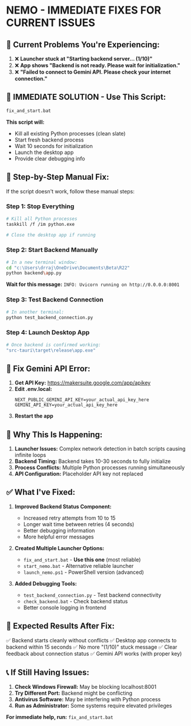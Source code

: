 # NEMO - IMMEDIATE FIXES FOR CURRENT ISSUES

## 🚨 Current Problems You're Experiencing:

1. ❌ **Launcher stuck at "Starting backend server... (1/10)"**
2. ❌ **App shows "Backend is not ready. Please wait for initialization."**
3. ❌ **"Failed to connect to Gemini API. Please check your internet connection."**

## 🎯 IMMEDIATE SOLUTION - Use This Script:

```bash
fix_and_start.bat
```

**This script will:**
- Kill all existing Python processes (clean slate)
- Start fresh backend process
- Wait 10 seconds for initialization 
- Launch the desktop app
- Provide clear debugging info

## 🔧 Step-by-Step Manual Fix:

If the script doesn't work, follow these manual steps:

### Step 1: Stop Everything
```bash
# Kill all Python processes
taskkill /f /im python.exe

# Close the desktop app if running
```

### Step 2: Start Backend Manually
```bash
# In a new terminal window:
cd "c:\Users\drraj\OneDrive\Documents\Beta\R22"
python backend\app.py
```

**Wait for this message:** `INFO: Uvicorn running on http://0.0.0.0:8001`

### Step 3: Test Backend Connection
```bash
# In another terminal:
python test_backend_connection.py
```

### Step 4: Launch Desktop App
```bash
# Once backend is confirmed working:
"src-tauri\target\release\app.exe"
```

## 🔑 Fix Gemini API Error:

1. **Get API Key:** https://makersuite.google.com/app/apikey
2. **Edit .env.local:**
   ```
   NEXT_PUBLIC_GEMINI_API_KEY=your_actual_api_key_here
   GEMINI_API_KEY=your_actual_api_key_here
   ```
3. **Restart the app**

## 🐛 Why This Is Happening:

1. **Launcher Issues:** Complex network detection in batch scripts causing infinite loops
2. **Backend Timing:** Backend takes 10-30 seconds to fully initialize
3. **Process Conflicts:** Multiple Python processes running simultaneously
4. **API Configuration:** Placeholder API key not replaced

## ✅ What I've Fixed:

1. **Improved Backend Status Component:**
   - Increased retry attempts from 10 to 15
   - Longer wait time between retries (4 seconds)
   - Better debugging information
   - More helpful error messages

2. **Created Multiple Launcher Options:**
   - `fix_and_start.bat` - **Use this one** (most reliable)
   - `start_nemo.bat` - Alternative reliable launcher
   - `launch_nemo.ps1` - PowerShell version (advanced)

3. **Added Debugging Tools:**
   - `test_backend_connection.py` - Test backend connectivity
   - `check_backend.bat` - Check backend status
   - Better console logging in frontend

## 🎯 Expected Results After Fix:

✅ Backend starts cleanly without conflicts
✅ Desktop app connects to backend within 15 seconds
✅ No more "(1/10)" stuck message
✅ Clear feedback about connection status
✅ Gemini API works (with proper key)

## 📞 If Still Having Issues:

1. **Check Windows Firewall:** May be blocking localhost:8001
2. **Try Different Port:** Backend might be conflicting
3. **Antivirus Software:** May be interfering with Python process
4. **Run as Administrator:** Some systems require elevated privileges

**For immediate help, run:** `fix_and_start.bat`